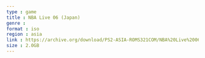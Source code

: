 ```yaml
---
type : game
title : NBA Live 06 (Japan)
genre : 
format : iso
region : asia
link : https://archive.org/download/PS2-ASIA-ROMS321COM/NBA%20Live%2006%20%28Japan%29.7z
size : 2.0GB
---
```

